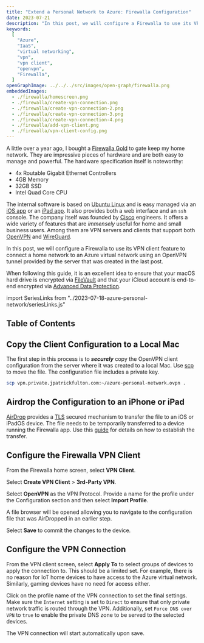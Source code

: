 ```yaml
---
title: "Extend a Personal Network to Azure: Firewalla Configuration"
date: 2023-07-21
description: "In this post, we will configure a Firewalla to use its VPN client feature to connect a home network to a Azure virtual network using an OpenVPN tunnel provided by the server that was created in the last post."
keywords:
  [
    "Azure",
    "IaaS",
    "virtual networking",
    "vpn",
    "vpn client",
    "openvpn",
    "Firewalla",
  ]
openGraphImage: ../../../src/images/open-graph/firewalla.png
embeddedImages:
  - ./firewalla/homescreen.png
  - ./firewalla/create-vpn-connection.png
  - ./firewalla/create-vpn-connection-2.png
  - ./firewalla/create-vpn-connection-3.png
  - ./firewalla/create-vpn-connection-4.png
  - ./firewalla/add-vpn-client.png
  - ./firewalla/vpn-client-config.png
---
```


A little over a year ago, I bought a
[Firewalla Gold](https://firewalla.com/products/firewalla-gold) to gate keep my
home network. They are impressive pieces of hardware and are both easy to manage
and powerful. The hardware specification itself is noteworthy:

- 4x Routable Gigabit Ethernet Controllers
- 4GB Memory
- 32GB SSD
- Intel Quad Core CPU

The internal software is based on
[Ubuntu Linux](https://ubuntu.com) and is easy managed via an
[iOS app](https://apps.apple.com/us/app/firewalla/id1180904053?platform=iphone)
or an
[iPad app](https://apps.apple.com/us/app/firewalla/id1180904053?platform=ipad).
It also provides both a web interface and an `ssh` console. The company itself
was founded by
[Cisco](https://www.cisco.com/) engineers. It offers a wide variety of features
that are _immensely_ useful for home and small business users. Among them are
VPN servers and clients that support both
[OpenVPN](https://en.wikipedia.org/wiki/OpenVPN)
and
[WireGuard](https://www.wireguard.com).

In this post, we will configure a Firewalla to use its VPN client feature
to connect a home network to an Azure virtual network using an OpenVPN tunnel
provided by the server that was created in
the <Link to="/blog/2023-07-21-azure-personal-network-replace-vpn/">last post</Link>.

When following this guide, it is an excellent idea to ensure that your
macOS hard drive is encrypted via
[FileVault](https://support.apple.com/guide/mac-help/encrypt-mac-data-with-filevault-mh11785/)
and that your iCloud account is end-to-end encrypted via
[Advanced Data Protection](https://support.apple.com/en-us/HT202303).

import SeriesLinks from "../2023-07-18-azure-personal-network/seriesLinks.js"

<SeriesLinks />

## Table of Contents

## Copy the Client Configuration to a Local Mac

The first step in this process is to _**securely**_ copy the OpenVPN client
configuration from the server where it was created to a local Mac. Use
[scp](https://manpages.ubuntu.com/manpages/jammy/en/man1/scp.1.html) to move
the file. The configuration file includes a private key.

```bash
scp vpn.private.jpatrickfulton.com:~/azure-personal-network.ovpn .
```

## Airdrop the Configuration to an iPhone or iPad

[AirDrop](https://en.wikipedia.org/wiki/AirDrop) provides a
[TLS](https://en.wikipedia.org/wiki/Transport_Layer_Security)
secured mechanism to transfer the file to an iOS or iPadOS device.
The file needs to be temporarily transferred to a device running the
Firewalla app. Use this
[guide](https://support.apple.com/guide/mac-help/airdrop-mac-send-files-devices-mh35868/)
for details on how to establish the transfer.

## Configure the Firewalla VPN Client

From the Firewalla home screen, select **VPN Client**.

<EmbeddedImage
  altText="Firewalla App Home Screen"
  image={props.data.mdx.frontmatter.embeddedImages[0]}
  maxWidth="250px" />

Select **Create VPN Client** > **3rd-Party VPN**.

<EmbeddedImage
  altText="Create VPN Connection"
  image={props.data.mdx.frontmatter.embeddedImages[1]}
  maxWidth="250px" />

Select **OpenVPN** as the VPN Protocol. Provide a name for the profile under
the Configuration section and then select **Import Profile**.

<EmbeddedImage
  altText="Create VPN Connection Step 2"
  image={props.data.mdx.frontmatter.embeddedImages[2]}
  maxWidth="250px" />

A file browser will be opened allowing you to navigate to the configuration
file that was AirDropped in an earlier step.

<EmbeddedImage
  altText="Create VPN Connection Step 3"
  image={props.data.mdx.frontmatter.embeddedImages[3]}
  maxWidth="250px" />

Select **Save** to commit the changes to the device.

<EmbeddedImage
  altText="Create VPN Connection Step 4"
  image={props.data.mdx.frontmatter.embeddedImages[4]}
  maxWidth="250px" />

## Configure the VPN Connection

From the VPN client screen, select **Apply To** to select groups of devices
to apply the connection to. This should be a limited set. For example,
there is no reason for IoT home devices to have access to the Azure
virtual network. Similarly, gaming devices have no need for access either.

<EmbeddedImage
  altText="VPN Client Screen"
  image={props.data.mdx.frontmatter.embeddedImages[5]}
  maxWidth="250px" />

Click on the profile name of the VPN connection to set the final settings.
Make sure the `Internet` setting is set to `Direct` to ensure that only
private network traffic is routed through the VPN. Additionally, set
`Force DNS over VPN` to `true` to enable the private DNS zone to be served
to the selected devices.

<EmbeddedImage
  altText="VPN Client Configuration"
  image={props.data.mdx.frontmatter.embeddedImages[6]}
  maxWidth="250px" />

The VPN connection will start automatically upon save.
